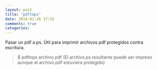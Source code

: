 ```yaml
---
layout: post
title: "pdftops"
date: 2014-01-28 17:52
comments: true
categories: 
---
```

Pasar un pdf a ps. Útil para imprimir archivos pdf protegidos contra escritura.

>$ pdftops archivo.pdf  (El archivo.ps resultante puede ser impreso aunque el archivo.pdf estuviera protegido)

